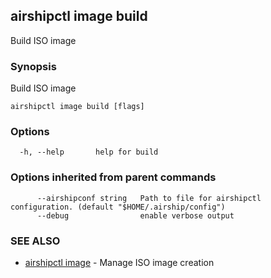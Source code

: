 ## airshipctl image build

Build ISO image

### Synopsis

Build ISO image

```
airshipctl image build [flags]
```

### Options

```
  -h, --help       help for build
```

### Options inherited from parent commands

```
      --airshipconf string   Path to file for airshipctl configuration. (default "$HOME/.airship/config")
      --debug                enable verbose output
```

### SEE ALSO

* [airshipctl image](airshipctl_image.md)	 - Manage ISO image creation

